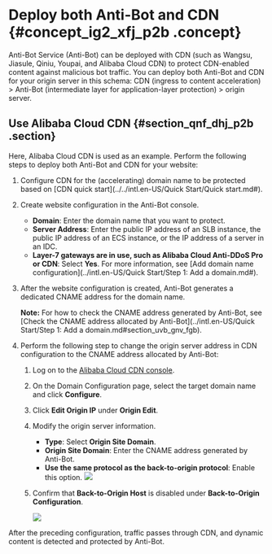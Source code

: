 # Deploy both Anti-Bot and CDN {#concept_ig2_xfj_p2b .concept}

Anti-Bot Service \(Anti-Bot\) can be deployed with CDN \(such as Wangsu, Jiasule, Qiniu, Youpai, and Alibaba Cloud CDN\) to protect CDN-enabled content against malicious bot traffic. You can deploy both Anti-Bot and CDN for your origin server in this schema: CDN \(ingress to content acceleration\) \> Anti-Bot \(intermediate layer for application-layer protection\) \> origin server.

## Use Alibaba Cloud CDN {#section_qnf_dhj_p2b .section}

Here, Alibaba Cloud CDN is used as an example. Perform the following steps to deploy both Anti-Bot and CDN for your website:

1.  Configure CDN for the \(accelerating\) domain name to be protected based on [CDN quick start](../../intl.en-US/Quick Start/Quick start.md#).
2.  Create website configuration in the Anti-Bot console.

    -   **Domain**: Enter the domain name that you want to protect.
    -   **Server Address**: Enter the public IP address of an SLB instance, the public IP address of an ECS instance, or the IP address of a server in an IDC.
    -   **Layer-7 gateways are in use, such as Alibaba Cloud Anti-DDoS Pro or CDN**: Select **Yes**.
    For more information, see [Add domain name configuration](../intl.en-US/Quick Start/Step 1: Add a domain.md#).

3.  After the website configuration is created, Anti-Bot generates a dedicated CNAME address for the domain name.

    **Note:** For how to check the CNAME address generated by Anti-Bot, see [Check the CNAME address allocated by Anti-Bot](../intl.en-US/Quick Start/Step 1: Add a domain.md#section_uvb_gnv_fgb).

4.  Perform the following step to change the origin server address in CDN configuration to the CNAME address allocated by Anti-Bot:
    1.  Log on to the [Alibaba Cloud CDN console](https://cdn.console.aliyun.com/#/DomainList/list).
    2.  On the Domain Configuration page, select the target domain name and click **Configure**.
    3.  Click **Edit Origin IP** under **Origin Edit**.
    4.  Modify the origin server information.

        -   **Type**: Select **Origin Site Domain**.
        -   **Origin Site Domain**: Enter the CNAME address generated by Anti-Bot.
        -   **Use the same protocol as the back-to-origin protocol**: Enable this option.
        ![](http://static-aliyun-doc.oss-cn-hangzhou.aliyuncs.com/assets/img/15558/15564462907706_en-US.jpg)

    5.  Confirm that **Back-to-Origin Host** is disabled under **Back-to-Origin Configuration**.

        ![](http://static-aliyun-doc.oss-cn-hangzhou.aliyuncs.com/assets/img/15558/15564462907707_en-US.jpg)


After the preceding configuration, traffic passes through CDN, and dynamic content is detected and protected by Anti-Bot.

